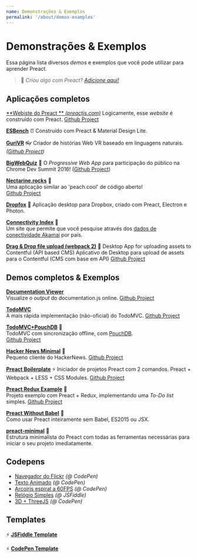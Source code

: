 ```yaml
---
name: Demonstrações & Exemplos
permalink: '/about/demos-examples'
---
```


# Demonstrações & Exemplos

Essa página lista diversos <i>demos</i> e exemplos que você pode utilizar para aprender Preact.


> :information_desk_person: _Criou algo com Preact?
> [Adicione aqui!](https://github.com/developit/preact-www/blob/master/content/about/demos-examples.md)_


## Aplicações completos

[**Webiste do Preact ** _(preactjs.com)_](https://preactjs.com)
Logicamente, esse <i>website</i> é construído com Preact.
[Github Project](https://github.com/developit/preact-www)

**[ESBench](http://esbench.com)** :alarm_clock:
Construído com Preact & Material Design Lite.

[**GuriVR**](https://gurivr.com) :eyeglasses:
Criador de histórias Web VR baseado em linguagens naturais.
_([Github Project](https://github.com/opennewslabs/guri-vr))_

[**BigWebQuiz**](https://bigwebquiz.com) :game_die:
O <i>Progressive Web App</i> para participação do público na Chrome Dev Summit 2016!
([Github Project](https://github.com/jakearchibald/big-web-quiz))

**[Nectarine.rocks](http://nectarine.rocks)** :peach:  
Uma aplicação similar ao 'peach.cool' de código aberto!  
[Github Project](https://github.com/developit/nectarine)

**[Dropfox](https://github.com/developit/dropfox)** :wolf:
Aplicação desktop para Dropbox, criado com Preact, Electron e Photon.

**[Connectivity Index](https://cindex.co)** :iphone:  
Um site que permite que você pesquise através dos  [dados de conectividade Akamai](https://content.akamai.com/PG7010-Q2-2016-SOTI-Connectivity-Report.html) por país.

**[Drag & Drop file upload (webpack 2)](https://contentful-labs.github.io/file-upload-example/)** :rocket:
Desktop App for uploading assets to Contentful (API based CMS)
Aplicativo de Desktop para upload de assets para o Contentful (CMS com base em API)
[Github Project](https://github.com/contentful-labs/file-upload-example)

## Demos completos & Exemplos

**[Documentation Viewer](https://documentation-viewer.firebaseapp.com)**  
Visualize o <i>output</i> do documentation.js online.
[Github Project](https://github.com/developit/documentation-viewer)

**[TodoMVC](http://developit.github.io/preact-todomvc/)**  
A mais rápida implementação (não-oficial) do TodoMVC.
[Github Project](https://github.com/developit/preact-todomvc)

**[TodoMVC+PouchDB](http://katopz.github.io/preact-todomvc-pouchdb/)** :floppy_disk:  
TodoMVC com sincronização offline, com [PouchDB](https://pouchdb.com/).  
[Github Project](https://github.com/katopz/preact-todomvc-pouchdb)

**[Hacker News Minimal](https://developit.github.io/hn_minimal/)** :newspaper:  
Pequeno cliente do HackerNews.
[Github Project](https://github.com/developit/hn_minimal)

**[Preact Boilerplate](https://preact-boilerplate.surge.sh)** :zap:
Iniciador de projetos Preact com 2 comandos. Preact + Webpack + LESS + CSS Modules.
[Github Project](https://github.com/developit/preact-boilerplate)

**[Preact Redux Example](https://preact-redux-example.surge.sh)** :repeat:  
Projeto exemplo com Preact + Redux, implementando uma <i>To-Do list</i> simples.
[Github Project](https://github.com/developit/preact-redux-example)

**[Preact Without Babel](https://github.com/developit/preact-without-babel)** :horse:  
Como usar Preact inteiramente sem Babel, ES2015 ou JSX.

**[preact-minimal](https://github.com/aganglada/preact-minimal)** :rocket:  
Estrutura minimalista do Preact com todas as ferramentas necessárias para iniciar o seu projeto imediatamente.

## Codepens

- [Navegador do Flickr](http://codepen.io/developit/full/VvMZwK/) _(@ CodePen)_
- [Texto Animado](http://codepen.io/developit/full/LpNOdm/) _(@ CodePen)_
- [Arcoíris espiral a 60FPS](http://codepen.io/developit/full/xGoagz/) _(@ CodePen)_
- [Relógio Simples](http://jsfiddle.net/developit/u9m5x0L7/embedded/result,js/) _(@ JSFiddle)_
- [3D + ThreeJS](http://codepen.io/developit/pen/PPMNjd?editors=0010) _(@ CodePen)_

## Templates

:zap: [**JSFiddle Template**](https://jsfiddle.net/developit/rs6zrh5f/embedded/result/)

:zap: [**CodePen Template**](http://codepen.io/developit/pen/pgaROe?editors=0010)
